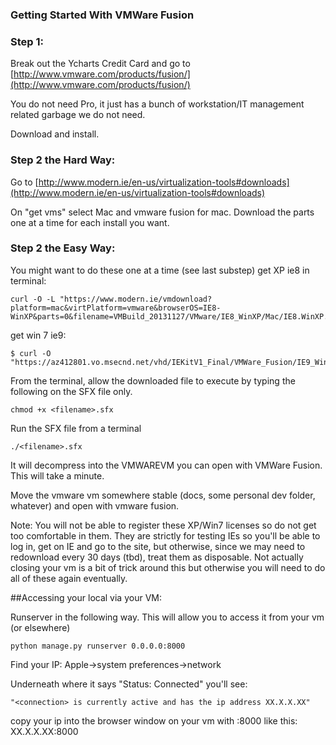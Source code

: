### Getting Started With VMWare Fusion

### Step 1:

Break out the Ycharts Credit Card and go to [http://www.vmware.com/products/fusion/](http://www.vmware.com/products/fusion/)

You do not need Pro, it just has a bunch of workstation/IT management related garbage we do not need.

Download and install.

### Step 2 the Hard Way:
Go to [http://www.modern.ie/en-us/virtualization-tools#downloads](http://www.modern.ie/en-us/virtualization-tools#downloads)

On "get vms" select Mac and vmware fusion for mac.  Download the parts one at a time for each install you want.

### Step 2 the Easy Way:
You might want to do these one at a time (see last substep)
get XP ie8 in terminal:

    curl -O -L "https://www.modern.ie/vmdownload?platform=mac&virtPlatform=vmware&browserOS=IE8-WinXP&parts=0&filename=VMBuild_20131127/VMware/IE8_WinXP/Mac/IE8.WinXP.For.MacVMWare.sfx"

get win 7 ie9:

	$ curl -O "https://az412801.vo.msecnd.net/vhd/IEKitV1_Final/VMWare_Fusion/IE9_Win7/IE9.Win7.For.MacVMware.part0{1.sfx,2.rar,3.rar}"

From the terminal, allow the downloaded file to execute by typing the following on the SFX file only.

	chmod +x <filename>.sfx

Run the SFX file from a terminal 

	./<filename>.sfx 

It will decompress into the VMWAREVM you can open with VMWare Fusion.  This will take a minute.

Move the vmware vm somewhere stable (docs, some personal dev folder, whatever) and open with vmware fusion.

Note:  You will not be able to register these XP/Win7 licenses so do not get too comfortable in them.  They are strictly for testing IEs so you'll be able to log in, get on IE and go to the site, but otherwise, since we may need to redownload every 30 days (tbd), treat them as disposable.  Not actually closing your vm is a bit of trick around this but otherwise you will need to do all of these again eventually.

##Accessing your local via your VM:

Runserver in the following way.  This will allow you to access it from your vm (or elsewhere)

	python manage.py runserver 0.0.0.0:8000

Find your IP: Apple->system preferences->network

Underneath where it says "Status: Connected" you'll see:

	"<connection> is currently active and has the ip address XX.X.X.XX"

copy your ip into the browser window on your vm with :8000
like this: XX.X.X.XX:8000